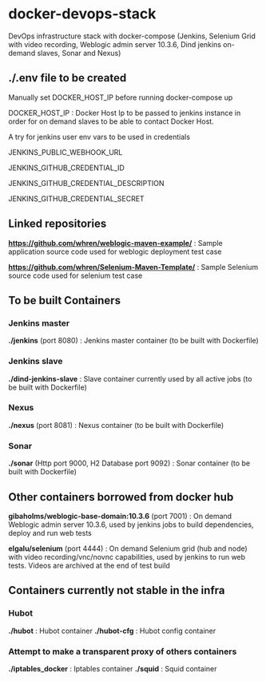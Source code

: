 # docker-devops-stack
DevOps infrastructure stack with docker-compose (Jenkins, Selenium Grid with video recording, Weblogic admin server 10.3.6, Dind jenkins on-demand slaves, Sonar and Nexus)

## ./.env file to be created

Manually set DOCKER_HOST_IP before running docker-compose up

DOCKER_HOST_IP : Docker Host Ip to be passed to jenkins instance in order for on demand slaves to be able to contact Docker Host.

A try for jenkins user env vars to be used in credentials

JENKINS_PUBLIC_WEBHOOK_URL

JENKINS_GITHUB_CREDENTIAL_ID

JENKINS_GITHUB_CREDENTIAL_DESCRIPTION

JENKINS_GITHUB_CREDENTIAL_SECRET

## Linked repositories
**https://github.com/whren/weblogic-maven-example/** : Sample application source code used for weblogic deployment test case

**https://github.com/whren/Selenium-Maven-Template/** : Sample Selenium source code used for selenium test case

## To be built Containers
### Jenkins master
**./jenkins** (port 8080) : Jenkins master container (to be built with Dockerfile)

### Jenkins slave
**./dind-jenkins-slave** : Slave container currently used by all active jobs (to be built with Dockerfile)

### Nexus

**./nexus** (port 8081) : Nexus container (to be built with Dockerfile)

### Sonar

**./sonar** (Http port 9000, H2 Database port 9092) : Sonar container (to be built with Dockerfile)


## Other containers borrowed from docker hub
**gibaholms/weblogic-base-domain:10.3.6** (port 7001) : On demand Weblogic admin server 10.3.6, used by jenkins jobs to build dependencies, deploy and run web tests

**elgalu/selenium** (port 4444) : On demand Selenium grid (hub and node) with video recording/vnc/novnc capabilities, used by jenkins to run web tests. Videos are archived at the end of test build


## Containers currently not stable in the infra
### Hubot

**./hubot** : Hubot container
**./hubot-cfg** : Hubot config container

### Attempt to make a transparent proxy of others containers

**./iptables_docker** : Iptables container
**./squid** : Squid container
